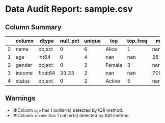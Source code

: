 # Data Audit Report: sample.csv

## Column Summary

|    | column   | dtype   |   null_pct |   unique | top    |   top_freq |   min |   max |     mean |   outliers_count |
|----|----------|---------|------------|----------|--------|------------|-------|-------|----------|------------------|
|  0 | name     | object  |       0    |        6 | Alice  |          1 |   nan |   nan |   nan    |              nan |
|  1 | age      | int64   |       0    |        4 | nan    |        nan |    28 |    99 |    43.67 |                1 |
|  2 | gender   | object  |       0    |        2 | Female |          3 |   nan |   nan |   nan    |              nan |
|  3 | income   | float64 |      33.33 |        2 | nan    |        nan | 70000 | 80000 | 72500    |                1 |
|  4 | status   | object  |       0    |        2 | Active |          5 |   nan |   nan |   nan    |              nan |

## Warnings

- !!!!Column `age` has 1 outlier(s) detected by IQR method.
- !!!!Column `income` has 1 outlier(s) detected by IQR method.
